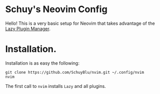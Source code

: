 # Schuy's Neovim Config
Hello! This is a very basic setup for Neovim that takes advantage of the [Lazy Plugin Manager](https://github.com/folke/lazy.nvim). 

# Installation.
Installation is as easy the following:
```
git clone https://github.com/SchuyBlu/nvim.git ~/.config/nvim
nvim
```
The first call to `nvim` installs `Lazy` and all plugins.

